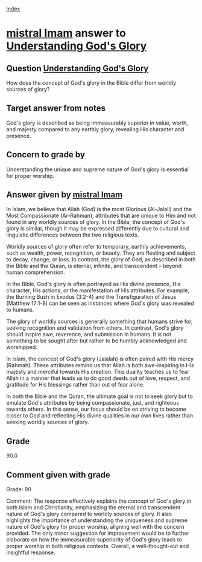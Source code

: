 
[Index](../../index.md)
# [mistral Imam](../../answering_models/mistral_Imam.md) answer to [Understanding God's Glory](../../questions/Understanding_God's_Glory.md)

## Question [Understanding God's Glory](../../questions/Understanding_God's_Glory.md)
How does the concept of God's glory in the Bible differ from worldly sources of glory?

## Target answer from notes
God's glory is described as being immeasurably superior in value, worth, and majesty compared to any earthly glory, revealing His character and presence.

## Concern to grade by
Understanding the unique and supreme nature of God's glory is essential for proper worship.

## Answer given by [mistral Imam](../../answering_models/mistral_Imam.md)
 In Islam, we believe that Allah (God) is the most Glorious (Al-Jalali) and the Most Compassionate (Ar-Rahman), attributes that are unique to Him and not found in any worldly sources of glory. In the Bible, the concept of God's glory is similar, though it may be expressed differently due to cultural and linguistic differences between the two religious texts.

Worldly sources of glory often refer to temporary, earthly achievements, such as wealth, power, recognition, or beauty. They are fleeting and subject to decay, change, or loss. In contrast, the glory of God, as described in both the Bible and the Quran, is eternal, infinite, and transcendent – beyond human comprehension.

In the Bible, God's glory is often portrayed as His divine presence, His character, His actions, or the manifestation of His attributes. For example, the Burning Bush in Exodus (3:2-4) and the Transfiguration of Jesus (Matthew 17:1-8) can be seen as instances where God's glory was revealed to humans.

The glory of worldly sources is generally something that humans strive for, seeking recognition and validation from others. In contrast, God's glory should inspire awe, reverence, and submission in humans. It is not something to be sought after but rather to be humbly acknowledged and worshipped.

In Islam, the concept of God's glory (Jalalah) is often paired with His mercy (Rahmah). These attributes remind us that Allah is both awe-inspiring in His majesty and merciful towards His creation. This duality teaches us to fear Allah in a manner that leads us to do good deeds out of love, respect, and gratitude for His blessings rather than out of fear alone.

In both the Bible and the Quran, the ultimate goal is not to seek glory but to emulate God's attributes by being compassionate, just, and righteous towards others. In this sense, our focus should be on striving to become closer to God and reflecting His divine qualities in our own lives rather than seeking worldly sources of glory.

## Grade
90.0

## Comment given with grade
Grade: 90

Comment: The response effectively explains the concept of God's glory in both Islam and Christianity, emphasizing the eternal and transcendent nature of God's glory compared to worldly sources of glory. It also highlights the importance of understanding the uniqueness and supreme nature of God's glory for proper worship, aligning well with the concern provided. The only minor suggestion for improvement would be to further elaborate on how the immeasurable superiority of God's glory leads to proper worship in both religious contexts. Overall, a well-thought-out and insightful response.
